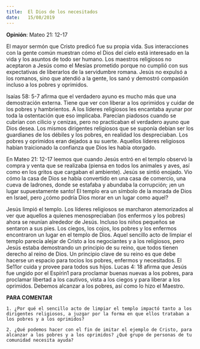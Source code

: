 ```yaml
---
title:  El Dios de los necesitados
date:   15/08/2019
---
```


**Opinión**: Mateo 21: 12-17 

El mayor sermón que Cristo predicó fue su propia vida. Sus interacciones con la gente común muestran cómo el Dios del cielo está interesado en la vida y los asuntos de todo ser humano. Los maestros religiosos no aceptaron a Jesús como el Mesías prometido porque no cumplió con sus expectativas de liberarlos de la servidumbre romana. Jesús no expulsó a los romanos, sino que atendió a la gente, los sanó y demostró compasión incluso a los pobres y oprimidos. 

Isaías 58: 5-7 afirma que el verdadero ayuno es mucho más que una demostración externa. Tiene que ver con liberar a los oprimidos y cuidar de los pobres y hambrientos. A los líderes religiosos les encantaba ayunar por toda la ostentación que eso implicaba. Parecían piadosos cuando se cubrían con cilicio y cenizas, pero no practicaban el verdadero ayuno que Dios desea. Los mismos dirigentes religiosos que se suponía debían ser los guardianes de los débiles y los pobres, en realidad los despreciaban. Los pobres y oprimidos eran dejados a su suerte. Aquellos líderes religiosos habían traicionado la confianza que Dios les había otorgado. 

En Mateo 21: 12-17 leemos que cuando Jesús entró en el templo observó la compra y venta que se realizaba (piensa en todos los animales y aves, así como en los gritos que cargaban el ambiente). Jesús se sintió enojado. Vio cómo la casa de Dios se había convertido en una casa de comercio, una cueva de ladrones, donde se estafaba y abundaba la corrupción; ¡en un lugar supuestamente santo! El templo era un símbolo de la morada de Dios en Israel, pero ¿cómo podría Dios morar en un lugar como aquel? 

Jesús limpió el templo. Los líderes religiosos se marcharon atemorizados al ver que aquellos a quienes menospreciaban (los enfermos y los pobres) ahora se reunían alrededor de Jesús. Incluso los niños pequeños se sentaron a sus pies. Los ciegos, los cojos, los pobres y los enfermos encontraron un lugar en el templo de Dios. Aquel sencillo acto de limpiar el templo parecía alejar de Cristo a los negociantes y a los religiosos, pero Jesús estaba demostrando un principio de su reino, que todos tienen derecho al reino de Dios. Un principio clave de su reino es que debe hacerse un espacio para tocios los pobres, enfermos y necesitados. El Se11or cuida y provee para todos sus hijos. Lucas 4: 18 afirma que Jesús fue ungido por el Espírin1 para proclamar buenas nuevas a los pobres, para proclamar libertad a los cautivos, vista a los ciegos y para liberar a los oprimidos. Debemos alcanzar a los pobres, así como lo hizo el Maestro. 

**PARA COMENTAR**

`1. ¿Por qué el sencillo acto de limpiar el templo impactó tanto a los dirigentes religiosos, a juzgar por la forma en que ellos trataban a los pobres y a los oprimidos?` 

`2. ¿Qué podemos hacer con el fin de imitar el ejemplo de Cristo, para alcanzar a los pobres y a los oprimidos? ¿Qué grupo de personas de tu comunidad necesita ayuda?`